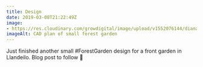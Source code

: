 ```yaml
---
title: Design
date: 2019-03-08T21:22:49Z
image: 
- https://res.cloudinary.com/growdigital/image/upload/v1552076144/diana_0.11.png
imageAlt: CAD plan of small forest garden
---
```


Just finished another small #ForestGarden design for a front garden in Llandeilo. Blog post to follow 🙂
